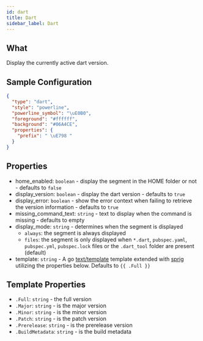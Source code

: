 ```yaml
---
id: dart
title: Dart
sidebar_label: Dart
---
```


## What

Display the currently active dart version.

## Sample Configuration

```json
{
  "type": "dart",
  "style": "powerline",
  "powerline_symbol": "\uE0B0",
  "foreground": "#ffffff",
  "background": "#06A4CE",
  "properties": {
    "prefix": " \uE798 "
  }
}
```

## Properties

- home_enabled: `boolean` - display the segment in the HOME folder or not - defaults to `false`
- display_version: `boolean` - display the dart version - defaults to `true`
- display_error: `boolean` - show the error context when failing to retrieve the version information - defaults to `true`
- missing_command_text: `string` - text to display when the command is missing - defaults to empty
- display_mode: `string` - determines when the segment is displayed
  - `always`: the segment is always displayed
  - `files`: the segment is only displayed when `*.dart`, `pubspec.yaml`, `pubspec.yml`, `pubspec.lock` files or the `.dart_tool`
folder are present (default)
- template: `string` - A go [text/template][go-text-template] template extended with [sprig][sprig] utilizing the
properties below. Defaults to `{{ .Full }}`

## Template Properties

- `.Full`: `string` - the full version
- `.Major`: `string` - is the major version
- `.Minor`: `string` - is the minor version
- `.Patch`: `string` - is the patch version
- `.Prerelease`: `string` - is the prerelease version
- `.BuildMetadata`: `string` - is the build metadata

[go-text-template]: https://golang.org/pkg/text/template/
[sprig]: https://masterminds.github.io/sprig/
